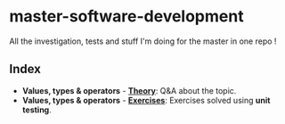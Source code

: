 # master-software-development
All the investigation, tests and stuff I'm doing for the master in one repo !

## Index
* **Values, types & operators** - [**Theory**](/values-types-operators/readme.md): Q&A about the topic.
* **Values, types & operators** - [**Exercises**](/values-types-operators/exercises/readme.md): Exercises solved using **unit testing**. 

